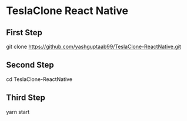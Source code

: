 # TeslaClone React Native


## First Step
git clone https://github.com/yashguptaab99/TeslaClone-ReactNative.git

## Second Step
cd TeslaClone-ReactNative

## Third Step
yarn start
